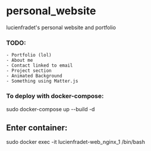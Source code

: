 # personal_website
lucienfradet's personal website and portfolio

### TODO:
    - Portfolio (lol)
    - About me
    - Contact linked to email
    - Project section
    - Animated Background
    - Something using Matter.js

### To deploy with docker-compose:

sudo docker-compose up --build -d

## Enter container:
sudo docker exec -it lucienfradet-web_nginx_1 /bin/bash
